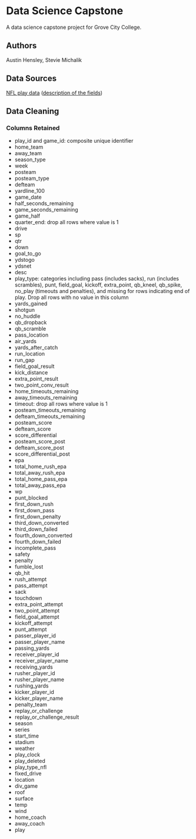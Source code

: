 # Data Science Capstone
 
A data science capstone project for Grove City College.

## Authors

Austin Hensley, Stevie Michalik

## Data Sources

[NFL play data](https://github.com/nflverse/nflverse-data/releases/tag/pbp) ([description of the fields](https://www.nflfastr.com/articles/field_descriptions.html))

## Data Cleaning

### Columns Retained

- play_id and game_id: composite unique identifier  
- home_team  
- away_team  
- season_type  
- week  
- posteam  
- posteam_type  
- defteam  
- yardline_100  
- game_date  
- half_seconds_remaining  
- game_seconds_remaining  
- game_half  
- quarter_end: drop all rows where value is 1  
- drive  
- sp  
- qtr  
- down  
- goal_to_go  
- ydstogo  
- ydsnet  
- desc  
- play_type: categories including pass (includes sacks), run (includes scrambles), punt, field_goal, kickoff, extra_point, qb_kneel, qb_spike, no_play (timeouts and penalties), and missing for rows indicating end of play. Drop all rows with no value in this column  
- yards_gained  
- shotgun  
- no_huddle  
- qb_dropback  
- qb_scramble  
- pass_location  
- air_yards  
- yards_after_catch  
- run_location  
- run_gap  
- field_goal_result  
- kick_distance  
- extra_point_result  
- two_point_conv_result  
- home_timeouts_remaining  
- away_timeouts_remaining  
- timeout: drop all rows where value is 1  
- posteam_timeouts_remaining  
- defteam_timeouts_remaining  
- posteam_score  
- defteam_score  
- score_differential  
- posteam_score_post  
- defteam_score_post  
- score_differential_post  
- epa  
- total_home_rush_epa  
- total_away_rush_epa  
- total_home_pass_epa  
- total_away_pass_epa  
- wp  
- punt_blocked  
- first_down_rush  
- first_down_pass  
- first_down_penalty  
- third_down_converted  
- third_down_failed  
- fourth_down_converted  
- fourth_down_failed  
- incomplete_pass  
- safety  
- penalty  
- fumble_lost  
- qb_hit  
- rush_attempt  
- pass_attempt  
- sack  
- touchdown  
- extra_point_attempt  
- two_point_attempt  
- field_goal_attempt  
- kickoff_attempt  
- punt_attempt  
- passer_player_id  
- passer_player_name  
- passing_yards  
- receiver_player_id  
- receiver_player_name  
- receiving_yards  
- rusher_player_id  
- rusher_player_name  
- rushing_yards  
- kicker_player_id  
- kicker_player_name  
- penalty_team  
- replay_or_challenge  
- replay_or_challenge_result  
- season  
- series  
- start_time  
- stadium  
- weather  
- play_clock  
- play_deleted  
- play_type_nfl  
- fixed_drive  
- location  
- div_game  
- roof  
- surface  
- temp  
- wind  
- home_coach  
- away_coach  
- play  